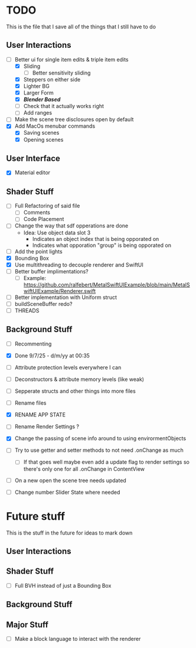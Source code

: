 # TODO
This is the file that I save all of the things that I still have to do



## User Interactions
- [ ] Better ui for single item edits & triple item edits
    - [x] Sliding
        - [ ] Better sensitivity sliding
    - [x] Steppers on either side
    - [x] Lighter BG
    - [x] Larger Form
    - [x] ***Blender Based***
    - [ ] Check that it actually works right
    - [ ] Add ranges
- [ ] Make the scene tree disclosures open by default
- [x] Add MacOs menubar commands
    - [x] Saving scenes
    - [x] Opening scenes

## User Interface
- [x] Material editor

## Shader Stuff
- [ ] Full Refactoring of said file
  - [ ] Comments
  - [ ] Code Placement
- [ ] Change the way that sdf opperations are done
  - Idea: Use object data slot 3
    - Indicates an object index that is being opporated on
    - Indicates what opporation "group" is being opporated on
- [ ] Add the point lights
- [x] Bounding Box
- [x] Use multithreading to decouple renderer and SwiftUI
- [ ] Better buffer implimentations?
    - [ ] Example: https://github.com/ralfebert/MetalSwiftUIExample/blob/main/MetalSwiftUIExample/Renderer.swift
- [ ] Better implementation with Uniform struct
- [ ] buildSceneBuffer redo?
- [ ] THREADS

## Background Stuff
- [ ] Recommenting
 - [x] Done 9/7/25 - d/m/yy at 00:35
- [ ] Attribute protection levels everywhere I can
- [ ] Deconstructors & attribute memory levels (like weak)
- [ ] Sepperate structs and other things into more files
- [ ] Rename files
- [x] RENAME APP STATE
- [ ] Rename Render Settings ?
- [x] Change the passing of scene info around to using envirormentObjects
- [ ] Try to use getter and setter methods to not need .onChange as much
    - [ ] If that goes well maybe even add a update flag to render settings so there's only one for all .onChange in ContentView
- [ ] On a new open the scene tree needs updated
- [ ] Change number Slider State where needed



# Future stuff
This is the stuff in the future for ideas to mark down

## User Interactions

## Shader Stuff
- [ ] Full BVH instead of just a Bounding Box

## Background Stuff

## Major Stuff
- [ ] Make a block language to interact with the renderer
